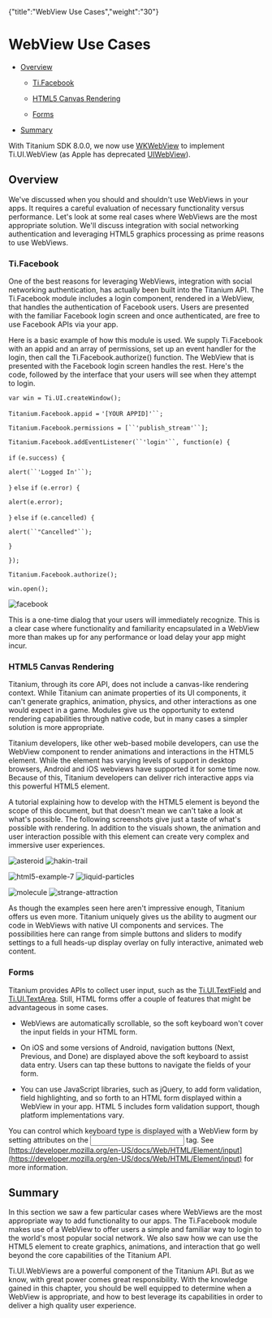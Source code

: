 {"title":"WebView Use Cases","weight":"30"} 

# WebView Use Cases

*   [Overview](#Overview)
    
    *   [Ti.Facebook](#Ti.Facebook)
        
    *   [HTML5 Canvas Rendering](#HTML5CanvasRendering)
        
    *   [Forms](#Forms)
        
*   [Summary](#Summary)
    

With Titanium SDK 8.0.0, we now use [WKWebView](/docs/appc/Titanium_SDK/Titanium_SDK_How-tos/WKWebView/) to implement Ti.UI.WebView (as Apple has deprecated [UIWebView](https://developer.apple.com/documentation/uikit/uiwebview)).

## Overview

We've discussed when you should and shouldn't use WebViews in your apps. It requires a careful evaluation of necessary functionality versus performance. Let's look at some real cases where WebViews are the most appropriate solution. We'll discuss integration with social networking authentication and leveraging HTML5 graphics processing as prime reasons to use WebViews.

### Ti.Facebook

One of the best reasons for leveraging WebViews, integration with social networking authentication, has actually been built into the Titanium API. The Ti.Facebook module includes a login component, rendered in a WebView, that handles the authentication of Facebook users. Users are presented with the familiar Facebook login screen and once authenticated, are free to use Facebook APIs via your app.

Here is a basic example of how this module is used. We supply Ti.Facebook with an appid and an array of permissions, set up an event handler for the login, then call the Ti.Facebook.authorize() function. The WebView that is presented with the Facebook login screen handles the rest. Here's the code, followed by the interface that your users will see when they attempt to login.

`var win = Ti.UI.createWindow();`

`Titanium.Facebook.appid =` `'[YOUR APPID]'``;`

`Titanium.Facebook.permissions = [``'publish_stream'``];`

`Titanium.Facebook.addEventListener(``'login'``, function(e) {`

`if` `(e.success) {`

`alert(``'Logged In'``);`

`}` `else`  `if` `(e.error) {`

`alert(e.error);`

`}` `else`  `if` `(e.cancelled) {`

`alert(``"Cancelled"``);`

`}`

`});`

`Titanium.Facebook.authorize();`

`win.open();`

![facebook](/Images/appc/download/attachments/29004920/facebook.png)

This is a one-time dialog that your users will immediately recognize. This is a clear case where functionality and familiarity encapsulated in a WebView more than makes up for any performance or load delay your app might incur.

### HTML5 Canvas Rendering

Titanium, through its core API, does not include a canvas-like rendering context. While Titanium can animate properties of its UI components, it can't generate graphics, animation, physics, and other interactions as one would expect in a game. Modules give us the opportunity to extend rendering capabilities through native code, but in many cases a simpler solution is more appropriate.

Titanium developers, like other web-based mobile developers, can use the WebView component to render animations and interactions in the HTML5 <canvas> element. While the <canvas> element has varying levels of support in desktop browsers, Android and iOS webviews have supported it for some time now. Because of this, Titanium developers can deliver rich interactive apps via this powerful HTML5 element.

A tutorial explaining how to develop with the HTML5 <canvas> element is beyond the scope of this document, but that doesn't mean we can't take a look at what's possible. The following screenshots give just a taste of what's possible with <canvas> rendering. In addition to the visuals shown, the animation and user interaction possible with this element can create very complex and immersive user experiences.

![asteroid](/Images/appc/download/attachments/29004920/asteroid.jpg) ![hakin-trail](/Images/appc/download/attachments/29004920/hakin-trail.jpg)

![html5-example-7](/Images/appc/download/attachments/29004920/html5-example-7.png) ![liquid-particles](/Images/appc/download/attachments/29004920/liquid-particles.jpg)

![molecule](/Images/appc/download/attachments/29004920/molecule.jpg) ![strange-attraction](/Images/appc/download/attachments/29004920/strange-attraction.jpg)

As though the examples seen here aren't impressive enough, Titanium offers us even more. Titanium uniquely gives us the ability to augment our <canvas> code in WebViews with native UI components and services. The possibilities here can range from simple buttons and sliders to modify <canvas> settings to a full heads-up display overlay on fully interactive, animated web content.

### Forms

Titanium provides APIs to collect user input, such as the [Ti.UI.TextField](#!/api/Titanium.UI.TextField) and [Ti.UI.TextArea](#!/api/Titanium.UI.TextArea). Still, HTML forms offer a couple of features that might be advantageous in some cases.

*   WebViews are automatically scrollable, so the soft keyboard won't cover the input fields in your HTML form.
    
*   On iOS and some versions of Android, navigation buttons (Next, Previous, and Done) are displayed above the soft keyboard to assist data entry. Users can tap these buttons to navigate the fields of your form.
    
*   You can use JavaScript libraries, such as jQuery, to add form validation, field highlighting, and so forth to an HTML form displayed within a WebView in your app. HTML 5 includes form validation support, though platform implementations vary.
    

You can control which keyboard type is displayed with a WebView form by setting attributes on the <input> tag. See [https://developer.mozilla.org/en-US/docs/Web/HTML/Element/input](https://developer.mozilla.org/en-US/docs/Web/HTML/Element/input) for more information.

## Summary

In this section we saw a few particular cases where WebViews are the most appropriate way to add functionality to our apps. The Ti.Facebook module makes use of a WebView to offer users a simple and familiar way to login to the world's most popular social network. We also saw how we can use the HTML5 <canvas> element to create graphics, animations, and interaction that go well beyond the core capabilities of the Titanium API.

Ti.UI.WebViews are a powerful component of the Titanium API. But as we know, with great power comes great responsibility. With the knowledge gained in this chapter, you should be well equipped to determine when a WebView is appropriate, and how to best leverage its capabilities in order to deliver a high quality user experience.